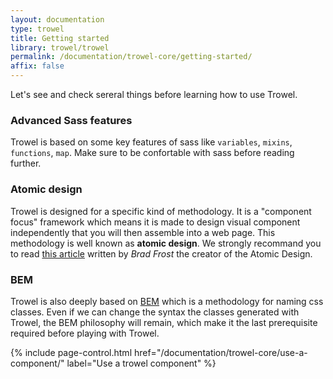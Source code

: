 ```yaml
---
layout: documentation
type: trowel
title: Getting started
library: trowel/trowel
permalink: /documentation/trowel-core/getting-started/
affix: false
---
```


Let's see and check sereral things before learning how to use Trowel.

### Advanced Sass features
Trowel is based on some key features of sass like `variables`, `mixins`, `functions`, `map`. Make sure to be confortable with sass before reading further.

### Atomic design
Trowel is designed for a specific kind of methodology. It is a "component focus" framework which means it is made to design visual component independently that you will then assemble into a web page. This methodology is well known as **atomic design**. We strongly recommand you to read [this article](http://bradfrost.com/blog/post/atomic-web-design/) written by *Brad Frost* the creator of the Atomic Design.

### BEM
Trowel is also deeply based on [BEM](https://en.bem.info/methodology/quick-start/) which is a methodology for naming css classes. Even if we can change the syntax the classes generated with Trowel, the BEM philosophy will remain, which make it the last prerequisite required before playing with Trowel.

{% include page-control.html href="/documentation/trowel-core/use-a-component/" label="Use a trowel component" %}